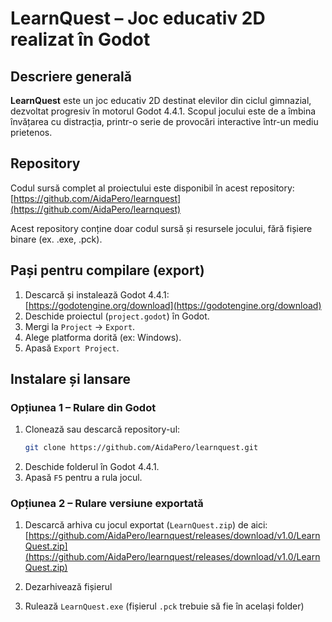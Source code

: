 # LearnQuest – Joc educativ 2D realizat în Godot

##  Descriere generală
**LearnQuest** este un joc educativ 2D destinat elevilor din ciclul gimnazial, dezvoltat progresiv în motorul Godot 4.4.1. Scopul jocului este de a îmbina învățarea cu distracția, printr-o serie de provocări interactive într-un mediu prietenos.

##  Repository
Codul sursă complet al proiectului este disponibil în acest repository:  
 [https://github.com/AidaPero/learnquest](https://github.com/AidaPero/learnquest)

 Acest repository conține doar codul sursă și resursele jocului, fără fișiere binare (ex. .exe, .pck).

##  Pași pentru compilare (export)

1. Descarcă și instalează Godot 4.4.1:  
    [https://godotengine.org/download](https://godotengine.org/download)
2. Deschide proiectul (`project.godot`) în Godot.
3. Mergi la `Project` → `Export`.
4. Alege platforma dorită (ex: Windows).
5. Apasă `Export Project`.

##  Instalare și lansare

### Opțiunea 1 – Rulare din Godot
1. Clonează sau descarcă repository-ul:
   ```bash
   git clone https://github.com/AidaPero/learnquest.git
   ```
2. Deschide folderul în Godot 4.4.1.
3. Apasă `F5` pentru a rula jocul.

### Opțiunea 2 – Rulare versiune exportată

1. Descarcă arhiva cu jocul exportat (`LearnQuest.zip`) de aici:  
    [https://github.com/AidaPero/learnquest/releases/download/v1.0/LearnQuest.zip](https://github.com/AidaPero/learnquest/releases/download/v1.0/LearnQuest.zip)

2. Dezarhivează fișierul

3. Rulează `LearnQuest.exe` (fișierul `.pck` trebuie să fie în același folder)



